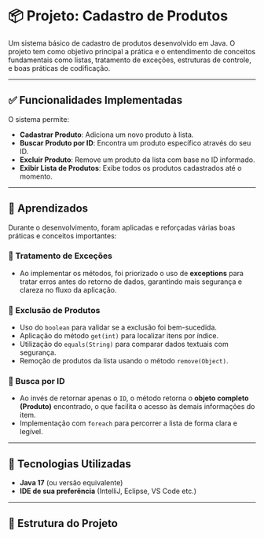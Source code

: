 # 📦 Projeto: Cadastro de Produtos

Um sistema básico de cadastro de produtos desenvolvido em Java. O projeto tem como objetivo principal a prática e o entendimento de conceitos fundamentais como listas, tratamento de exceções, estruturas de controle, e boas práticas de codificação.

---

## ✅ Funcionalidades Implementadas

O sistema permite:

- **Cadastrar Produto**: Adiciona um novo produto à lista.
- **Buscar Produto por ID**: Encontra um produto específico através do seu ID.
- **Excluir Produto**: Remove um produto da lista com base no ID informado.
- **Exibir Lista de Produtos**: Exibe todos os produtos cadastrados até o momento.

---

## 🧠 Aprendizados

Durante o desenvolvimento, foram aplicadas e reforçadas várias boas práticas e conceitos importantes:

### 📌 Tratamento de Exceções
- Ao implementar os métodos, foi priorizado o uso de **exceptions** para tratar erros antes do retorno de dados, garantindo mais segurança e clareza no fluxo da aplicação.

### 📌 Exclusão de Produtos
- Uso do `boolean` para validar se a exclusão foi bem-sucedida.
- Aplicação do método `get(int)` para localizar itens por índice.
- Utilização do `equals(String)` para comparar dados textuais com segurança.
- Remoção de produtos da lista usando o método `remove(Object)`.

### 📌 Busca por ID
- Ao invés de retornar apenas o `ID`, o método retorna o **objeto completo (Produto)** encontrado, o que facilita o acesso às demais informações do item.
- Implementação com `foreach` para percorrer a lista de forma clara e legível.

---

## 🚀 Tecnologias Utilizadas

- **Java 17** (ou versão equivalente)
- **IDE de sua preferência** (IntelliJ, Eclipse, VS Code etc.)

---

## 📂 Estrutura do Projeto


